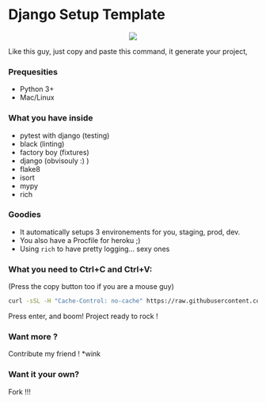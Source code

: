 # Django Setup Template

<p align="center">
  <img src="https://c.tenor.com/0heitU7-tg4AAAAC/copy-paste-paste.gif"> </img>
</p>

Like this guy, just copy and paste this command, it generate your project,

### Prequesities

- Python 3+
- Mac/Linux

### What you have inside

- pytest with django (testing)
- black (linting)
- factory boy (fixtures)
- django (obvisouly :) )
- flake8
- isort
- mypy
- rich

### Goodies
- It automatically setups 3 environements for you, staging, prod, dev.
- You also have a Procfile for heroku ;)
- Using `rich` to have pretty logging... sexy ones

### What you need to Ctrl+C and Ctrl+V:

(Press the copy button too if you are a mouse guy)

```sh
curl -sSL -H "Cache-Control: no-cache" https://raw.githubusercontent.com/theArtechnology/django-setup-template/main/install.sh | bash -s

```

Press enter, and boom! Project ready to rock !

### Want more ?

Contribute my friend ! *wink


### Want it your own?

Fork !!!
